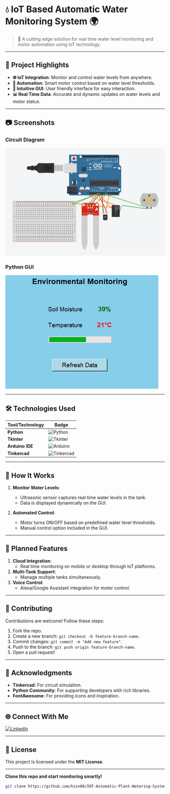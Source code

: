 # 💧 **IoT Based Automatic Water Monitoring System** 🌍  
> 🌟 A cutting edge solution for real time water level monitoring and motor automation using IoT technology.  

---

## 🚀 **Project Highlights**  
- **🌐 IoT Integration**: Monitor and control water levels from anywhere.  
- **🤖 Automation**: Smart motor control based on water level thresholds.  
- **🎨 Intuitive GUI**: User friendly interface for easy interaction.  
- **📊 Real Time Data**: Accurate and dynamic updates on water levels and motor status.  

---

## 📷 **Screenshots**  
### Circuit Diagram  
![Circuit Diagram](https://github.com/hisn00/IOT-Automatic-Plant-Watering-System/blob/main/Components.png?raw=true)  

### Python GUI  
![Python GUI](https://github.com/hisn00/IOT-Automatic-Plant-Watering-System/blob/main/Main%20GUI.png?raw=true)  

---

## 🛠️ **Technologies Used**  
| Tool/Technology       | Badge |  
|------------------------|-------|  
| **Python**            | ![Python](https://img.shields.io/badge/Python-3.9-blue) |  
| **Tkinter**           | ![Tkinter](https://img.shields.io/badge/Tkinter-3.9-green) |  
| **Arduino IDE**       | ![Arduino](https://img.shields.io/badge/Arduino-IDE-orange) |  
| **Tinkercad**         | ![Tinkercad](https://img.shields.io/badge/Tinkercad-Online-blue) |  

---

## 🌟 **How It Works**  
1. **Monitor Water Levels**:  
   - Ultrasonic sensor captures real time water levels in the tank.  
   - Data is displayed dynamically on the GUI.  

2. **Automated Control**:  
   - Motor turns ON/OFF based on predefined water level thresholds.  
   - Manual control option included in the GUI.  

---

## 🎉 **Planned Features**  
1. **Cloud Integration**:  
   - Real time monitoring on mobile or desktop through IoT platforms.  
2. **Multi-Tank Support**:  
   - Manage multiple tanks simultaneously.  
3. **Voice Control**:  
   - Alexa/Google Assistant integration for motor control.  

---

## 🤝 **Contributing**  
Contributions are welcome! Follow these steps:  
1. Fork the repo.  
2. Create a new branch: `git checkout -b feature-branch-name`.  
3. Commit changes: `git commit -m "Add new feature"`.  
4. Push to the branch: `git push origin feature-branch-name`.  
5. Open a pull request!  

---

## 🏅 **Acknowledgments**  
- **Tinkercad**: For circuit simulation.  
- **Python Community**: For supporting developers with rich libraries.  
- **FontAwesome**: For providing icons and inspiration.  

---

## 🌐 **Connect With Me**  
[![LinkedIn](https://img.shields.io/badge/LinkedIn-Connect-blue?style=flat&logo=linkedin)](https://www.linkedin.com/in/hisnul-mohammed-903a1831b?utm_source=share&utm_campaign=share_via&utm_content=profile&utm_medium=android_app)  

---

## 📜 **License**  
This project is licensed under the **MIT License**.  

---


**Clone this repo and start monitoring smartly!**  
```bash
git clone https://github.com/hisn00/IOT-Automatic-Plant-Watering-System